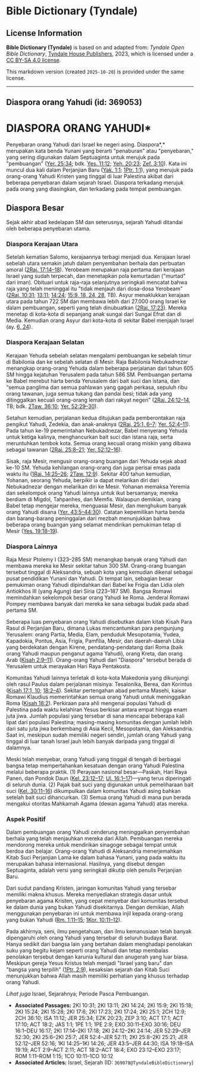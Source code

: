 # Bible Dictionary (Tyndale)

## License Information

**Bible Dictionary (Tyndale)** is based on and adapted from: _Tyndale Open Bible Dictionary_, [Tyndale House Publishers](https://tyndaleopenresources.com/), 2023, which is licensed under a [CC BY-SA 4.0 license](https://creativecommons.org/licenses/by-sa/4.0/legalcode.en).

This markdown version (created `2025-10-20`) is provided under the same license.



--------------------------------

## Diaspora orang Yahudi (id: 369053)

DIASPORA ORANG YAHUDI\*
=======================

Penyebaran orang Yahudi dari Israel ke negeri asing. Diaspora*,* merupakan kata benda Yunani yang berarti "penaburan" atau "penyebaran," yang sering digunakan dalam Septuaginta untuk merujuk pada "pembuangan" ([Yer. 25:34](https://ref.ly/Jer25:34); bdk. [Yes. 11:12](https://ref.ly/Isa11:12); [Yeh. 20:23](https://ref.ly/Ezek20:23); [Zef. 3:10](https://ref.ly/Zeph3:10)). Kata ini muncul dua kali dalam Perjanjian Baru ([Yak. 1:1](https://ref.ly/Jas1:1); [1Ptr. 1:1](https://ref.ly/1Pet1:1)), yang merujuk pada orang\-orang Yahudi Kristen yang tinggal di luar Palestina akibat dari beberapa penyebaran dalam sejarah Israel. Diaspora terkadang merujuk pada orang yang diasingkan, dan terkadang pada tempat pembuangan.

Diaspora Besar
--------------

Sejak akhir abad kedelapan SM dan seterusnya, sejarah Yahudi ditandai oleh beberapa penyebaran utama.

### Diaspora Kerajaan Utara

Setelah kematian Salomo, kerajaannya terbagi menjadi dua. Kerajaan Israel sebelah utara semakin jatuh dalam penyembahan berhala dan perbuatan amoral ([2Raj. 17:14–18](https://ref.ly/2Kgs17:14-2Kgs17:18)). Yerobeam merupakan raja pertama dari kerajaan Israel yang sudah terpecah, dan menetapkan pola kemurtadan ("murtad" dari iman). Obituari untuk raja\-raja selanjutnya seringkali mencatat bahwa raja yang telah meninggal itu "tidak menjauh dari dosa\-dosa Yerobeam" ([2Raj. 10:31](https://ref.ly/2Kgs10:31); [13:11](https://ref.ly/2Kgs13:11); [14:24](https://ref.ly/2Kgs14:24); [15:9, 18, 24, 28](https://ref.ly/2Kgs15:9,2Kgs15:18,2Kgs15:24,2Kgs15:28), TB). Asyur menaklukkan kerajaan utara pada tahun 722 SM dan membawa lebih dari 27\.000 orang Israel ke dalam pembuangan, seperti yang telah dinubuatkan ([2Raj. 17:23](https://ref.ly/2Kgs17:23)). Mereka menetap di kota\-kota di sepanjang anak sungai dari Sungai Efrat dan di Media. Kemudian orang Asyur dari kota\-kota di sekitar Babel menjajah Israel (ay. [6, 24](https://ref.ly/2Kgs17:6,2Kgs17:24)).

### Diaspora Kerajaan Selatan

Kerajaan Yehuda sebelah selatan mengalami pembuangan ke sebelah timur di Babilonia dan ke sebelah selatan di Mesir. Raja Babilonia Nebukadnezar menangkap orang\-orang Yehuda dalam beberapa perjalanan dari tahun 605 SM hingga kejatuhan Yerusalem pada tahun 586 SM. Pembuangan pertama ke Babel merebut harta benda Yerusalem dari bait suci dan istana, dan “semua panglima dan semua pahlawan yang gagah perkasa, sepuluh ribu orang tawanan, juga semua tukang dan pandai besi; tidak ada yang ditinggalkan kecuali orang\-orang lemah dari rakyat negeri” ([2Raj. 24:12–14](https://ref.ly/2Kgs24:12-2Kgs24:14), TB; bdk. [2Taw. 36:10](https://ref.ly/2Chr36:10); [Yer. 52:29–30](https://ref.ly/Jer52:29-Jer52:30)).

Setahun kemudian, perjalanan kedua ditujukan pada pemberontakan raja pengikut Yahudi, Zedekia, dan anak\-anaknya ([2Raj. 25:1, 6–7](https://ref.ly/2Kgs25:1,2Kgs25:6-2Kgs25:7); [Yer. 52:4–11](https://ref.ly/Jer52:4-Jer52:11)). Pada tahun ke\-19 pemerintahan Nebukadnezar, Babel menyerang Yehuda untuk ketiga kalinya, menghancurkan bait suci dan istana raja, serta meruntuhkan tembok kota. Semua orang kecuali orang miskin yang dibawa sebagai tawanan ([2Raj. 25:8–21](https://ref.ly/2Kgs25:8-2Kgs25:21); [Yer. 52:12–16](https://ref.ly/Jer52:12-Jer52:16)).

Sisak, raja Mesir, mengusir orang\-orang buangan dari Yehuda sejak abad ke\-10 SM. Yehuda kehilangan orang\-orang dan juga perisai emas pada waktu itu ([1Raj. 14:25–26](https://ref.ly/1Kgs14:25-1Kgs14:26); [2Taw. 12:9](https://ref.ly/2Chr12:9)). Sekitar 400 tahun kemudian, Yohanan, seorang Yehuda, berpikir ia dapat melarikan diri dari Nebukadnezar dengan melarikan diri ke Mesir. Yohanan memaksa Yeremia dan sekelompok orang Yahudi lainnya untuk ikut bersamanya; mereka berdiam di Migdol, Tahpanhes, dan Memfis. Walaupun demikian, orang Babel tetap mengejar mereka, menguasai Mesir, dan menghukum banyak orang Yahudi disana ([Yer. 43:5–44:30](https://ref.ly/Jer43:5-Jer44:30)). Catatan kepemilikan harta benda dan barang\-barang peninggalan dari mezbah menunjukkan bahwa beberapa orang buangan yang selamat mendirikan pemukiman tetap di Mesir ([Yes. 19:18–19](https://ref.ly/Isa19:18-Isa19:19)).

### Diaspora Lainnya

Raja Mesir Ptolemy I (323–285 SM) menangkap banyak orang Yahudi dan membawa mereka ke Mesir sekitar tahun 300 SM. Orang\-orang buangan tersebut tinggal di Aleksandria, sebuah kota yang kemudian dikenal sebagai pusat pendidikan Yunani dan Yahudi. Di tempat lain, sebagian besar pemukiman orang Yahudi dipindahkan dari Babel ke Frigia dan Lidia oleh Antiokhos III (yang Agung) dari Siria (223–187 SM). Bangsa Romawi memindahkan sekelompok besar orang Yahudi ke Roma. Jenderal Romawi Pompey membawa banyak dari mereka ke sana sebagai budak pada abad pertama SM.

Seberapa luas penyebaran orang Yahudi disebutkan dalam kitab Kisah Para Rasul di Perjanjian Baru, dimana Lukas mencantumkan para pengunjung Yerusalem: orang Partia, Media, Elam, penduduk Mesopotamia, Yudea, Kapadokia, Pontus, Asia, Frigia, Pamfilia, Mesir, dan daerah\-daerah Libia yang berdekatan dengan Kirene, pendatang\-pendatang dari Roma (baik orang Yahudi maupun penganut agama Yahudi), orang Kreta, dan orang Arab ([Kisah 2:9–11](https://ref.ly/Acts2:9-Acts2:11)). Orang\-orang Yahudi dari "Diaspora" tersebut berada di Yerusalem untuk merayakan Hari Raya Pentakosta.

Komunitas Yahudi lainnya terletak di kota\-kota Makedonia yang dikunjungi oleh rasul Paulus dalam perjalanan misinya: Tesalonika, Berea, dan Korintus ([Kisah 17:1, 10](https://ref.ly/Acts17:1,Acts17:10); [18:2–4](https://ref.ly/Acts18:2-Acts18:4)). Sekitar pertengahan abad pertama Masehi, kaisar Romawi Klaudius memerintahkan semua orang Yahudi untuk meninggalkan Roma ([Kisah 18:2](https://ref.ly/Acts18:2)). Perkiraan para ahli mengenai populasi Yahudi di Palestina pada waktu kelahiran Yesus berkisar antara empat hingga enam juta jiwa. Jumlah populasi yang tersebar di sana mencapai beberapa kali lipat dari populasi Palestina; masing\-masing komunitas dengan jumlah lebih dari satu juta jiwa berkembang di Asia Kecil, Mesopotamia, dan Aleksandria. Saat ini, meskipun sudah memiliki negeri sendiri, jumlah orang Yahudi yang tinggal di luar tanah Israel jauh lebih banyak daripada yang tinggal di dalamnya.

Meski telah menyebar, orang Yahudi yang tinggal di tengah di berbagai bangsa tetap mempertahankan kesatuan dengan orang Yahudi Palestina melalui beberapa praktik. (1\) Perayaan nasional besar—Paskah, Hari Raya Panen, dan Pondok Daun ([Kel. 23:12–17](https://ref.ly/Exod23:12-Exod23:17); [Ul. 16:1–17](https://ref.ly/Deut16:1-Deut16:17))—yang terus diperingati di seluruh dunia. (2\) Pajak bait suci yang digunakan untuk pemeliharaan bait suci ([Kel. 30:11–16](https://ref.ly/Exod30:11-Exod30:16)) dikumpulkan dalam komunitas Yahudi asing bahkan setelah bait suci dihancurkan. (3\) Semua orang Yahudi di mana pun berada mengakui otoritas Mahkamah Agama (dewan agama Yahudi) atas mereka.

### Aspek Positif

Dalam pembuangan orang Yahudi cenderung meninggalkan penyembahan berhala yang telah menjauhkan mereka dari Allah. Pembuangan mereka mendorong mereka untuk mendirikan sinagoge sebagai tempat untuk berdoa dan belajar. Orang\-orang Yahudi di Aleksandria menerjemahkan Kitab Suci Perjanjian Lama ke dalam bahasa Yunani, yang pada waktu itu merupakan bahasa internasional. Hasilnya, yang disebut dengan Septuaginta, adalah versi yang seringkali dikutip oleh penulis Perjanjian Baru.

Dari sudut pandang Kristen, jaringan komunitas Yahudi yang tersebar memiliki makna khusus. Mereka menyediakan strategis dasar untuk penyebaran agama Kristen, yang cepat menyebar dari komunitas tersebut ke dalam dunia yang bukan Yahudi disekitarnya. Dengan demikian, Allah menggunakan penyebaran ini untuk membawa injil kepada orang\-orang yang bukan Yahudi ([Rm. 1:11–15](https://ref.ly/Rom1:11-Rom1:15); [1Kor. 10:11–12](https://ref.ly/1Cor10:11-1Cor10:12)).

Pada akhirnya, seni, ilmu pengetahuan, dan ilmu kemanusiaan telah banyak dipengaruhi oleh orang Yahudi yang tersebar di seluruh budaya Barat. Hanya sedikit dari bangsa lain yang bertahan dalam menghadapi penolakan suku yang begitu kejam seperti orang Yahudi dan tetap membalas penolakan tersebut dengan karunia kultural dan anugerah yang luar biasa. Meskipun gereja Yesus Kristus telah menjadi "Israel yang baru" dan "bangsa yang terpilih" ([1Ptr. 2:9](https://ref.ly/1Pet2:9)), kesaksian sejarah dan Kitab Suci menunjukkan bahwa Allah masih memiliki perhatian yang khusus terhadap orang Yahudi.

*Lihat juga* Israel, Sejarahnya; Periode Pasca Pembuangan.

* **Associated Passages:** 2KI 10:31; 2KI 13:11; 2KI 14:24; 2KI 15:9; 2KI 15:18; 2KI 15:24; 2KI 15:28; 2KI 17:6; 2KI 17:23; 2KI 17:24; 2KI 25:1; 2CH 12:9; 2CH 36:10; ISA 11:12; JER 25:34; EZK 20:23; ZEP 3:10; ACT 17:1; ACT 17:10; ACT 18:2; JAS 1:1; 1PE 1:1; 1PE 2:9; EXO 30:11–EXO 30:16; DEU 16:1–DEU 16:17; 2KI 17:14–2KI 17:18; 2KI 24:12–2KI 24:14; JER 52:29–JER 52:30; 2KI 25:6–2KI 25:7; JER 52:4–JER 52:11; 2KI 25:8–2KI 25:21; JER 52:12–JER 52:16; 1KI 14:25–1KI 14:26; JER 43:5–JER 44:30; ISA 19:18–ISA 19:19; ACT 2:9–ACT 2:11; ACT 18:2–ACT 18:4; EXO 23:12–EXO 23:17; ROM 1:11–ROM 1:15; 1CO 10:11–1CO 10:12
* **Associated Articles:** Israel, Sejarah (ID: `369078@TyndaleBibleDictionary`)


